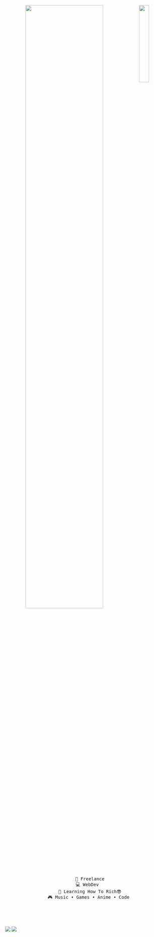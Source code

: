 <div align="center">
<img src="https://github.com/rakarmp/rakarmp/assets/83684256/acb5eaa9-45f1-4d09-87a2-fa7e540fe35e" width="25%" align="right" />
<img src="https://readme-typing-svg.demolab.com?font=Inconsolata&weight=500&size=50&duration=4000&pause=300&color=A7A459&center=true&vCenter=true&multiline=true&repeat=false&random=false&width=1300&height=140&lines=Hello+Everyone;Welcome+To+My+Github+Profile+%E2%9C%A9" width="70%" />
<br><br>
<pre>
    💼 Freelance
    💻 WebDev  
    📖 Learning How To Rich😎
    🎮 Music • Games • Anime • Code 
</pre>
<br><br><br>
    

</div>

[![](https://img.shields.io/badge/Instagram-fccc63)](https://www.instagram.com/ruminass_)
[![](https://img.shields.io/badge/Telegram-6364ff)](https://t.me/Zyarexx)
